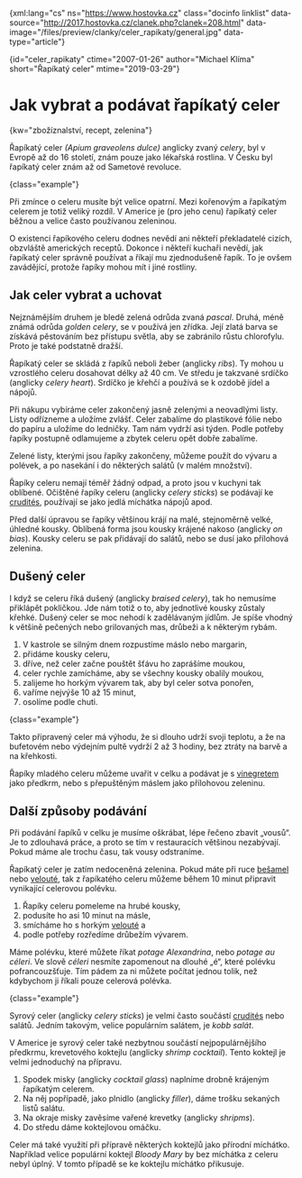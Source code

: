 
{xml:lang="cs" ns="https://www.hostovka.cz" class="docinfo linklist" data-source="http://2017.hostovka.cz/clanek.php?clanek=208.html" data-image="/files/preview/clanky/celer_rapikaty/general.jpg" data-type="article"}

{id="celer\_rapikaty" ctime="2007-01-26" author="Michael Klíma" short="Řapíkatý celer" mtime="2019-03-29"}

# Jak vybrat a podávat řapíkatý celer

<!-- generated attribute kw by user_udpatekw.sh on 2019-03-11, do not edit -->

{kw="zbožíznalství, recept, zelenina"}

Řapíkatý celer _(Apium graveolens dulce)_ anglicky zvaný _celery_, byl v Evropě až do 16 století, znám pouze jako lékařská rostlina. V Česku byl řapíkatý celer znám až od Sametové revoluce.

{class="example"}

Při zmínce o celeru musíte být velice opatrní. Mezi kořenovým a řapíkatým celerem je totiž veliký rozdíl. V Americe je (pro jeho cenu) řapíkatý celer běžnou a velice často používanou zeleninou.

O existenci řapíkového celeru dodnes nevědí ani někteří překladatelé cizích, obzvláště amerických receptů. Dokonce i někteří kuchaři nevědí, jak řapíkatý celer správně používat a říkají mu zjednodušeně řapík. To je ovšem zavádějící, protože řapíky mohou mít i jiné rostliny.

## Jak celer vybrat a uchovat

Nejznámějším druhem je bledě zelená odrůda zvaná _pascal_. Druhá, méně známá odrůda _golden celery_, se v používá jen zřídka. Její zlatá barva se získává pěstováním bez přístupu světla, aby se zabránilo růstu chlorofylu. Proto je také podstatně dražší.

Řapíkatý celer se skládá z řapíků neboli žeber (anglicky _ribs_). Ty mohou u vzrostlého celeru dosahovat délky až 40 cm. Ve středu je takzvané srdíčko (anglicky _celery heart_). Srdíčko je křehčí a používá se k ozdobě jídel a nápojů.

Při nákupu vybíráme celer zakončený jasně zelenými a neovadlými listy. Listy odřízneme a uložíme zvlášť. Celer zabalíme do plastikové fólie nebo do papíru a uložíme do ledničky. Tam nám vydrží asi týden. Podle potřeby řapíky postupně odlamujeme a zbytek celeru opět dobře zabalíme.

Zelené listy, kterými jsou řapíky zakončeny, můžeme použít do vývaru a polévek, a po nasekání i do některých salátů (v malém množství).

Řapíky celeru nemají téměř žádný odpad, a proto jsou v kuchyni tak oblíbené. Očištěné řapíky celeru (anglicky _celery sticks_) se podávají ke [crudités][1], používají se jako jedlá míchátka nápojů apod.

Před další úpravou se řapíky většinou krájí na malé, stejnoměrně velké, úhledné kousky. Oblíbená forma jsou kousky krájené nakoso (anglicky _on bias_). Kousky celeru se pak přidávají do salátů, nebo se dusí jako přílohová zelenina.

## Dušený celer

I když se celeru říká dušený (anglicky _braised celery_), tak ho nemusíme přiklápět pokličkou. Jde nám totiž o to, aby jednotlivé kousky zůstaly křehké. Dušený celer se moc nehodí k zadělávaným jídlům. Je spíše vhodný k většině pečených nebo grilovaných mas, drůbeži a k některým rybám.

 1. V kastrole se silným dnem rozpustíme máslo nebo margarin,
 2. přidáme kousky celeru,
 3. dříve, než celer začne pouštět šťávu ho zaprášíme moukou,
 4. celer rychle zamícháme, aby se všechny kousky obalily moukou,
 5. zalijeme ho horkým vývarem tak, aby byl celer sotva ponořen,
 6. vaříme nejvýše 10 až 15 minut,
 7. osolíme podle chuti.

{class="example"}

Takto připravený celer má výhodu, že si dlouho udrží svoji teplotu, a že na bufetovém nebo výdejním pultě vydrží 2 až 3 hodiny, bez ztráty na barvě a na křehkosti.

Řapíky mladého celeru můžeme uvařit v celku a podávat je s [vinegretem][2] jako předkrm, nebo s přepuštěným máslem jako přílohovou zeleninu.

## Další způsoby podávání

Při podávání řapíků v celku je musíme oškrábat, lépe řečeno zbavit „vousů“. Je to zdlouhavá práce, a proto se tím v restauracích většinou nezabývají. Pokud máme ale trochu času, tak vousy odstraníme.

Řapíkatý celer je zatím nedoceněná zelenina. Pokud máte při ruce [bešamel][3] nebo [velouté][4], tak z řapíkatého celeru můžeme během 10 minut připravit vynikající celerovou polévku.

 1. Řapíky celeru pomeleme na hrubé kousky,
 2. podusíte ho asi 10 minut na másle,
 3. smícháme ho s horkým [velouté][4] a
 4. podle potřeby rozředíme drůbežím vývarem.

Máme polévku, které můžete říkat _potage Alexandrina_, nebo _potage au céleri_. Ve slově _céleri_ nesmíte zapomenout na dlouhé „é“, které polévku pofrancouzšťuje. Tím pádem za ni můžete počítat jednou tolik, než kdybychom ji říkali pouze celerová polévka.

{class="example"}

Syrový celer (anglicky _celery sticks_) je velmi často součástí [crudités][1] nebo salátů. Jedním takovým, velice populárním salátem, je _kobb salát_.

V Americe je syrový celer také nezbytnou součástí nejpopulárnějšího předkrmu, krevetového koktejlu (anglicky _shrimp cocktail_). Tento koktejl je velmi jednoduchý na přípravu.

 1. Spodek misky (anglicky _cocktail glass_) naplníme drobně krájeným řapíkatým celerem.
 2. Na něj popřípadě, jako plnidlo (anglicky _filler_), dáme trošku sekaných listů salátu.
 3. Na okraje misky zavěsíme vařené krevetky (anglicky _shripms_).
 4. Do středu dáme koktejlovou omáčku.

Celer má také využití při přípravě některých koktejlů jako přírodní míchátko. Například velice populární koktejl _Bloody Mary_ by bez míchátka z celeru nebyl úplný. V tomto případě se ke koktejlu míchátko přikusuje.

 [1]: /jednohubky
 [2]: /zalivka_dresink#zalivka
 [3]: /besamel
 [4]: /agnes_sorel#veloute

